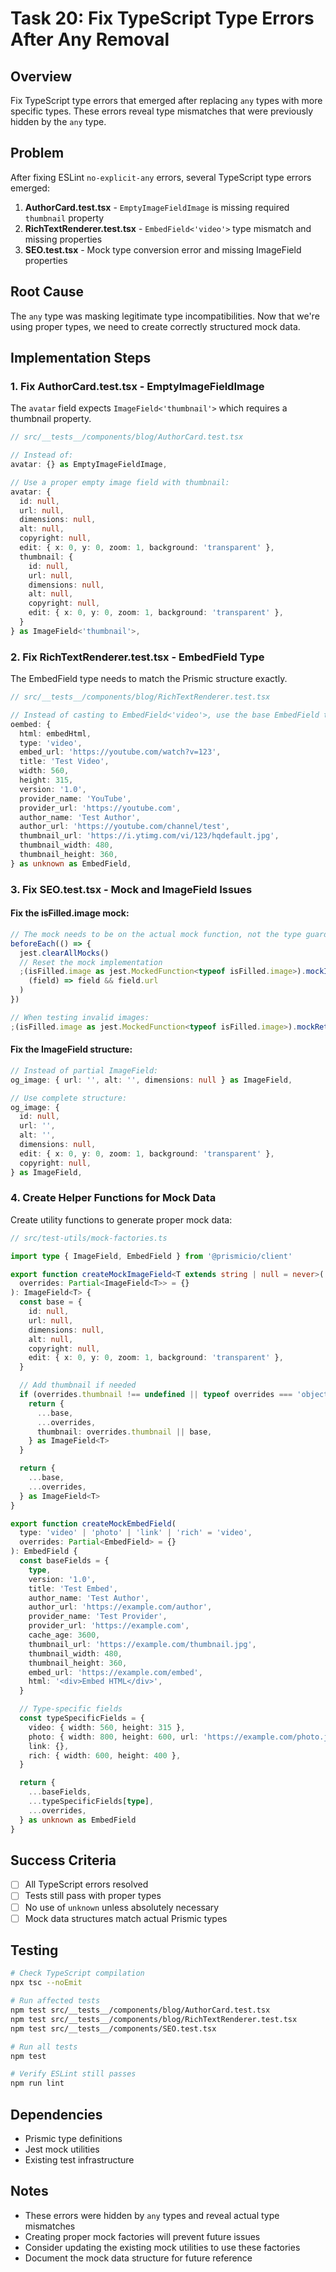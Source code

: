 # Task 20: Fix TypeScript Type Errors After Any Removal

## Overview

Fix TypeScript type errors that emerged after replacing `any` types with more specific types. These errors reveal type mismatches that were previously hidden by the `any` type.

## Problem

After fixing ESLint `no-explicit-any` errors, several TypeScript type errors emerged:

1. **AuthorCard.test.tsx** - `EmptyImageFieldImage` is missing required `thumbnail` property
2. **RichTextRenderer.test.tsx** - `EmbedField<'video'>` type mismatch and missing properties
3. **SEO.test.tsx** - Mock type conversion error and missing ImageField properties

## Root Cause

The `any` type was masking legitimate type incompatibilities. Now that we're using proper types, we need to create correctly structured mock data.

## Implementation Steps

### 1. Fix AuthorCard.test.tsx - EmptyImageFieldImage

The `avatar` field expects `ImageField<'thumbnail'>` which requires a thumbnail property.

```typescript
// src/__tests__/components/blog/AuthorCard.test.tsx

// Instead of:
avatar: {} as EmptyImageFieldImage,

// Use a proper empty image field with thumbnail:
avatar: {
  id: null,
  url: null,
  dimensions: null,
  alt: null,
  copyright: null,
  edit: { x: 0, y: 0, zoom: 1, background: 'transparent' },
  thumbnail: {
    id: null,
    url: null,
    dimensions: null,
    alt: null,
    copyright: null,
    edit: { x: 0, y: 0, zoom: 1, background: 'transparent' },
  }
} as ImageField<'thumbnail'>,
```

### 2. Fix RichTextRenderer.test.tsx - EmbedField Type

The EmbedField type needs to match the Prismic structure exactly.

```typescript
// src/__tests__/components/blog/RichTextRenderer.test.tsx

// Instead of casting to EmbedField<'video'>, use the base EmbedField type:
oembed: {
  html: embedHtml,
  type: 'video',
  embed_url: 'https://youtube.com/watch?v=123',
  title: 'Test Video',
  width: 560,
  height: 315,
  version: '1.0',
  provider_name: 'YouTube',
  provider_url: 'https://youtube.com',
  author_name: 'Test Author',
  author_url: 'https://youtube.com/channel/test',
  thumbnail_url: 'https://i.ytimg.com/vi/123/hqdefault.jpg',
  thumbnail_width: 480,
  thumbnail_height: 360,
} as unknown as EmbedField,
```

### 3. Fix SEO.test.tsx - Mock and ImageField Issues

#### Fix the isFilled.image mock:

```typescript
// The mock needs to be on the actual mock function, not the type guard
beforeEach(() => {
  jest.clearAllMocks()
  // Reset the mock implementation
  ;(isFilled.image as jest.MockedFunction<typeof isFilled.image>).mockImplementation(
    (field) => field && field.url
  )
})

// When testing invalid images:
;(isFilled.image as jest.MockedFunction<typeof isFilled.image>).mockReturnValue(false)
```

#### Fix the ImageField structure:

```typescript
// Instead of partial ImageField:
og_image: { url: '', alt: '', dimensions: null } as ImageField,

// Use complete structure:
og_image: {
  id: null,
  url: '',
  alt: '',
  dimensions: null,
  edit: { x: 0, y: 0, zoom: 1, background: 'transparent' },
  copyright: null,
} as ImageField,
```

### 4. Create Helper Functions for Mock Data

Create utility functions to generate proper mock data:

```typescript
// src/test-utils/mock-factories.ts

import type { ImageField, EmbedField } from '@prismicio/client'

export function createMockImageField<T extends string | null = never>(
  overrides: Partial<ImageField<T>> = {}
): ImageField<T> {
  const base = {
    id: null,
    url: null,
    dimensions: null,
    alt: null,
    copyright: null,
    edit: { x: 0, y: 0, zoom: 1, background: 'transparent' },
  }

  // Add thumbnail if needed
  if (overrides.thumbnail !== undefined || typeof overrides === 'object') {
    return {
      ...base,
      ...overrides,
      thumbnail: overrides.thumbnail || base,
    } as ImageField<T>
  }

  return {
    ...base,
    ...overrides,
  } as ImageField<T>
}

export function createMockEmbedField(
  type: 'video' | 'photo' | 'link' | 'rich' = 'video',
  overrides: Partial<EmbedField> = {}
): EmbedField {
  const baseFields = {
    type,
    version: '1.0',
    title: 'Test Embed',
    author_name: 'Test Author',
    author_url: 'https://example.com/author',
    provider_name: 'Test Provider',
    provider_url: 'https://example.com',
    cache_age: 3600,
    thumbnail_url: 'https://example.com/thumbnail.jpg',
    thumbnail_width: 480,
    thumbnail_height: 360,
    embed_url: 'https://example.com/embed',
    html: '<div>Embed HTML</div>',
  }

  // Type-specific fields
  const typeSpecificFields = {
    video: { width: 560, height: 315 },
    photo: { width: 800, height: 600, url: 'https://example.com/photo.jpg' },
    link: {},
    rich: { width: 600, height: 400 },
  }

  return {
    ...baseFields,
    ...typeSpecificFields[type],
    ...overrides,
  } as unknown as EmbedField
}
```

## Success Criteria

- [ ] All TypeScript errors resolved
- [ ] Tests still pass with proper types
- [ ] No use of `unknown` unless absolutely necessary
- [ ] Mock data structures match actual Prismic types

## Testing

```bash
# Check TypeScript compilation
npx tsc --noEmit

# Run affected tests
npm test src/__tests__/components/blog/AuthorCard.test.tsx
npm test src/__tests__/components/blog/RichTextRenderer.test.tsx
npm test src/__tests__/components/SEO.test.tsx

# Run all tests
npm test

# Verify ESLint still passes
npm run lint
```

## Dependencies

- Prismic type definitions
- Jest mock utilities
- Existing test infrastructure

## Notes

- These errors were hidden by `any` types and reveal actual type mismatches
- Creating proper mock factories will prevent future issues
- Consider updating the existing mock utilities to use these factories
- Document the mock data structure for future reference